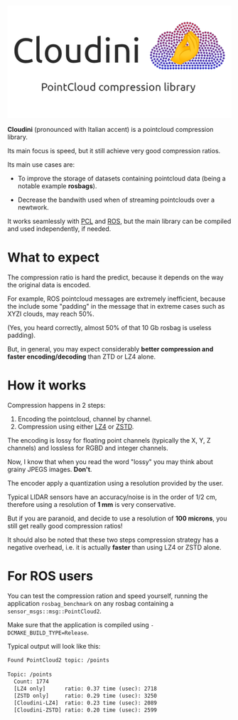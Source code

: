 
![Cloudini](logo.png)

**Cloudini** (pronounced with Italian accent) is a pointcloud compression
library.

Its main focus is speed, but it still achieve very good compression ratios.

Its main use cases are:

- To improve the storage of datasets containing pointcloud data (being a notable example **rosbags**).

- Decrease the bandwith used when of streaming pointclouds over a newtwork.

It works seamlessly with [PCL](https://pointclouds.org/) and 
[ROS](https://www.ros.org/), but the main library can be compiled and used independently, if needed.

# What to expect 

The compression ratio is hard the predict, because it depends on the way
the original data is encoded.

For example, ROS pointcloud messages are extremely inefficient, because
the include some "padding" in the message that in extreme cases such as 
XYZI clouds, may reach 50%.

(Yes, you heard correctly, almost 50% of that 10 Gb rosbag is useless padding).

But, in general, you may expect considerably **better compression and faster encoding/decoding**  than ZTD or LZ4 alone.

# How it works

Compression happens in 2 steps:

1. Encoding the pointcloud, channel by channel.
2. Compression using either [LZ4](https://github.com/lz4/lz4) or [ZSTD](https://github.com/facebook/zstd).

The encoding is lossy for floating point channels (typically the X, Y, Z channels) 
and lossless for RGBD and integer channels.

Now, I know that when you read the word "lossy" you may think about grainy JPEGS images. **Don't**.

The encoder apply a quantization using a resolution provided by the user.

Typical LIDAR sensors have an accuracy/noise is in the order of 1/2 cm,
therefore using a resolution of **1 mm** is very conservative.

But if you are paranoid, and decide to use a resolution of **100 microns**, you still get really good compression ratios!

It should also be noted that these two steps compression strategy has a
negative overhead, i.e. it is actually **faster** than using LZ4 or ZSTD alone.


# For ROS users

You can test the compression ration and speed yourself, running the application
`rosbag_benchmark` on any rosbag containing a `sensor_msgs::msg::PointCloud2`.

Make sure that the application is compiled using `-DCMAKE_BUILD_TYPE=Release`.

Typical output will look like this:

```
Found PointCloud2 topic: /points

Topic: /points
  Count: 1774
  [LZ4 only]      ratio: 0.37 time (usec): 2718
  [ZSTD only]     ratio: 0.29 time (usec): 3250
  [Cloudini-LZ4]  ratio: 0.23 time (usec): 2089
  [Cloudini-ZSTD] ratio: 0.20 time (usec): 2599
```
